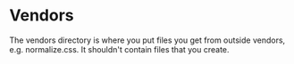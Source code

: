 # Vendors

The vendors directory is where you put files you get from outside vendors, e.g.
normalize.css.  It shouldn't contain files that you create.

